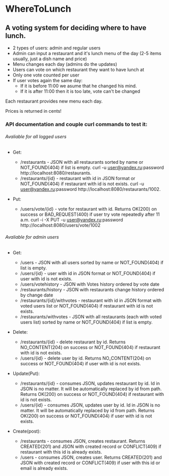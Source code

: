 # WhereToLunch

## A voting system for deciding where to have lunch.

- 2 types of users: admin and regular users 
- Admin can input a restaurant and it's lunch menu of the day (2-5 items usually, just a dish name and price) 
- Menu changes each day (admins do the updates) 
- Users can vote on which restaurant they want to have lunch at 
- Only one vote counted per user 
- If user votes again the same day:  
    - If it is before 11:00 we asume that he changed his mind. 
    - If it is after 11:00 then it is too late, vote can't be changed 

Each restaurant provides new menu each day.

Prices is returned in cents!

### API documentation and couple curl commands to test it:

###### Avaliable for all logged users

* Get:

    * /restaurants  -  JSON with all restaurants sorted by name or NOT_FOUND(404) if list is empty.
curl -u user@yandex.ru:password http://localhost:8080/restaurants.
    * /restaurants/{id} - restaurant with id in JSON format or NOT_FOUND(404) if restaurant with id is not exists.
curl -u user@yandex.ru:password http://localhost:8080/restaurants/1002.

* Put:
    * /users/vote/{id} - vote for restaurant with id. Returns OK(200) on success or BAD_REQUEST(400) if user try vote repeatedly after 11 a.m. 
curl -i -X PUT -u user@yandex.ru:password http://localhost:8080/users/vote/1002

###### Avaliable for admin users

* Get:
    * /users - JSON with all users sorted by name or NOT_FOUND(404) if list is empty.
    * /users/{id} - user with id in JSON format or NOT_FOUND(404) if user with id is not exists.
    * /users/votehistory - JSON with Votes history ordered by vote date
    * /restaurants/history - JSON with restaurants change history ordered by change date
    * /restaurants/{id}/withvotes  - restaurant with id in JSON format with voted users list or NOT_FOUND(404) if restaurant with id is not exists.
    * /restaurants/withvotes  -  JSON with all restaurants (each with voted users list) sorted by name or NOT_FOUND(404) if list is empty.

* Delete:
    * /restaurants/{id} - delete restaurant by id. Returns NO_CONTENT(204) on success or NOT_FOUND(404) if restaurant with id is not exists.
    * /users/{id} - delete user by id. Returns NO_CONTENT(204) on success or NOT_FOUND(404) if user with id is not exists.

* Update(Put):
    * /restaurants/{id} - consumes JSON, updates restaurant by id. Id in JSON is no matter. It will be automatically replaced by id from path. Returns OK(200) on success or NOT_FOUND(404) if restaurant with id is not exists.
    * /users/{id} - consumes JSON, updates user by id. Id in JSON is no matter. It will be automatically replaced by id from path. Returns OK(200) on success or NOT_FOUND(404) if user with id is not exists.

* Create(post):
    * /restaurants  -  consumes JSON, creates restaurant. Returns CREATED(201) and JSON with created record or CONFLICT(409) if restaurant with this id is already exists.
    * /users - consumes JSON, creates user. Returns CREATED(201) and JSON with created record or CONFLICT(409) if user with this id or email is already exists.
